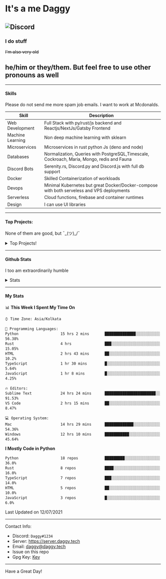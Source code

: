 
# It's a me Daggy

![Discord](https://img.shields.io/discord/491175207122370581?color=black&label=Discord&logo=discord) 
 ----

### I do stuff

~~I'm also very old~~

## he/him or they/them. But feel free to use other pronouns as well

-----

#### Skills

Please do not send me more spam job emails. I want to work at Mcdonalds.

| Skill | Description |
| ----- | ----------- |
| Web Development | Full Stack with py/rust/js backend and Reactjs/NextJs/Gatsby Frontend
| Machine Learning | Non deep machine learning with sklearn |
| Microservices | Microservices in rust python Js (deno and node) |
| Databases | Normalization, Queries with PostgreSQL,Timescale, Cockroach,  Maria, Mongo, redis and Fauna |
| Discord Bots | Serenity.rs, Discord.py and Discord.js with full db support |
| Docker | Skilled Containerization of workloads |
| Devops | Minimal Kubernetes but great Docker/Docker-compose with both serveless and VPS deployments |
| Serverless | Cloud functions, firebase and container runtimes |
| Design | I can use UI libraries|

-----

#### Top Projects:

None of them are good, but ¯\_(ツ)_/¯
<details>
  <summary>Top Projects!</summary>
    
   - [Dagpi](https://dagpi.xyz) : Full stack api built with rust, postgres, redis, python and typescript with Full frontend dashboard and  full monitoring. Also 2 api wrappers for it.
    
   - [Dagbot](https://dagbot.daggy.tech): discord bot with website and feedback along with large fully customisable interface using Postgres and discord.py
    
   - [R.Daggy](https://github.com/Daggy1234/r.daggy): Private discord bot for my server with rust
    
   - [New York Pizza](https://github.com/Daggy1234/NewYorkPizza): A data science study that uses Data analysis and ML to predict the best place to open a pizza shop
 
</details>

-----

#### Github Stats

I too am extraordinarily humble

<details>
  <summary>Stats</summary>
<a href="https://github.com/Daggy1234">
  <img src="https://github-readme-stats.vercel.app/api?username=Daggy1234&show_icons=true&hide_border=true" />
</a><a href="https://github.com/Daggy1234">
  <img src="https://github-readme-stats.vercel.app/api/top-langs/?username=Daggy1234&layout=compact&langs_count=9&hide=css,html" />
</a><a href="https://github.com/Daggy1234">
 <img src="https://raw.githubusercontent.com/Daggy1234/generate-stats/master/generated/overview.svg" />
</a><a href="https://github.com/Daggy1234">
 <img src="https://raw.githubusercontent.com/Daggy1234/generate-stats/master/generated/languages.svg" />
 </a>
</details>
  
-----

#### My Stats

<!--START_SECTION:waka-->
📊 **This Week I Spent My Time On** 

```text
⌚︎ Time Zone: Asia/Kolkata

💬 Programming Languages: 
Python                   15 hrs 2 mins       ██████████████░░░░░░░░░░░   56.38% 
Rust                     4 hrs               ███░░░░░░░░░░░░░░░░░░░░░░   15.05% 
HTML                     2 hrs 43 mins       ██░░░░░░░░░░░░░░░░░░░░░░░   10.2% 
TypeScript               1 hr 30 mins        █░░░░░░░░░░░░░░░░░░░░░░░░   5.64% 
JavaScript               1 hr 8 mins         █░░░░░░░░░░░░░░░░░░░░░░░░   4.25%

🔥 Editors: 
Sublime Text             24 hrs 24 mins      ███████████████████████░░   91.53% 
VS Code                  2 hrs 15 mins       ██░░░░░░░░░░░░░░░░░░░░░░░   8.47%

💻 Operating System: 
Mac                      14 hrs 29 mins      █████████████░░░░░░░░░░░░   54.36% 
Windows                  12 hrs 10 mins      ███████████░░░░░░░░░░░░░░   45.64%

```

**I Mostly Code in Python** 

```text
Python                   18 repos            █████████░░░░░░░░░░░░░░░░   36.0% 
Rust                     8 repos             ████░░░░░░░░░░░░░░░░░░░░░   16.0% 
TypeScript               7 repos             ███░░░░░░░░░░░░░░░░░░░░░░   14.0% 
HTML                     5 repos             ██░░░░░░░░░░░░░░░░░░░░░░░   10.0% 
JavaScript               3 repos             █░░░░░░░░░░░░░░░░░░░░░░░░   6.0%

```



 Last Updated on 12/07/2021
<!--END_SECTION:waka-->

-----

Contact Info:

- Discord: `Daggy#1234`
- Server: https://server.daggy.tech
- Email: daggy@daggy.tech
- Issue on this repo
- Gpg Key: [Key](https://github.com/daggy1234.gpg)

-----
Have a Great Day!
